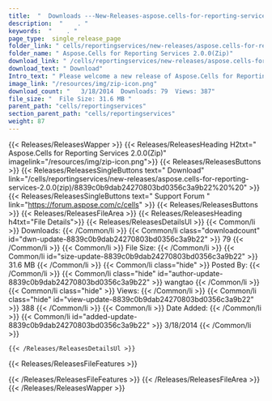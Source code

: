 ```yaml
---
title:  "  Downloads ---New-Releases-aspose.cells-for-reporting-services-2.0.0(zip) . " 
description:  "    . " 
keywords:  "    . " 
page_type:  single_release_page
folder_link: " cells/reportingservices/new-releases/aspose.cells-for-reporting-services-2.0.0(zip)/"
folder_name: " Aspose.Cells for Reporting Services 2.0.0(Zip)"
download_link: " /cells/reportingservices/new-releases/aspose.cells-for-reporting-services-2.0.0(zip)/8839c0b9dab24270803bd0356c3a9b22"
download_text: " Download"
Intro_text: " Please welcome a new release of Aspose.Cells for Reporting Services V2.0.0.Major..."
image_link: "/resources/img/zip-icon.png"
download_count: "   3/18/2014  Downloads: 79  Views: 387"
file_size: "  File Size: 31.6 MB "
parent_path: "cells/reportingservices"
section_parent_path: "cells/reportingservices"
weight: 87 
---
```


{{< Releases/ReleasesWapper >}}
  {{< Releases/ReleasesHeading H2txt=" Aspose.Cells for Reporting Services 2.0.0(Zip)" imagelink="/resources/img/zip-icon.png">}}
  {{< Releases/ReleasesButtons >}}
    {{< Releases/ReleasesSingleButtons text=" Download" link="/cells/reportingservices/new-releases/aspose.cells-for-reporting-services-2.0.0(zip)/8839c0b9dab24270803bd0356c3a9b22%20%20" >}}
    {{< Releases/ReleasesSingleButtons text=" Support Forum " link="https://forum.aspose.com/c/cells" >}}
  {{< Releases/ReleasesButtons >}}
  {{< Releases/ReleasesFileArea >}}
    {{< Releases/ReleasesHeading h4txt="File Details">}}
    {{< Releases/ReleasesDetailsUl >}}
            {{< Common/li  >}} Downloads: {{< /Common/li >}} 
      {{< Common/li class="downloadcount" id="dwn-update-8839c0b9dab24270803bd0356c3a9b22" >}} 79 {{< /Common/li >}} 
      {{< Common/li  >}} File Size: {{< /Common/li >}} 
      {{< Common/li id="size-update-8839c0b9dab24270803bd0356c3a9b22" >}} 31.6 MB {{< /Common/li >}} 
      {{< Common/li  class="hide" >}} Posted By: {{< /Common/li >}} 
      {{< Common/li class="hide" id="author-update-8839c0b9dab24270803bd0356c3a9b22" >}} wangtao {{< /Common/li >}} 
      {{< Common/li class="hide"  >}} Views: {{< /Common/li >}} 
      {{< Common/li class="hide" id="view-update-8839c0b9dab24270803bd0356c3a9b22" >}} 388 {{< /Common/li >}} 
      {{< Common/li  >}} Date Added: {{< /Common/li >}} 
      {{< Common/li id="added-update-8839c0b9dab24270803bd0356c3a9b22" >}} 3/18/2014 {{< /Common/li >}} 

    {{< /Releases/ReleasesDetailsUl >}}

  {{< Releases/ReleasesFileFeatures >}}
      
  {{< /Releases/ReleasesFileFeatures >}}
 {{< /Releases/ReleasesFileArea >}}
{{< /Releases/ReleasesWapper >}}


